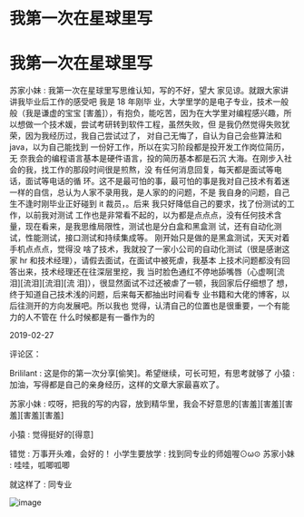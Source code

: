 # 我第一次在星球里写

# 我第一次在星球里写

苏家小妹 : 我第一次在星球里写思维认知，写的不好，望大 家见谅。就跟大家讲讲我毕业后工作的感受吧 我是 18 年刚毕 业，大学里学的是电子专业，技术一般般（我是谦虚的宝宝 [害羞]），有抱负，能吃苦，因为在大学里对编程感兴趣，所 以想做一个技术媛，尝试考研转到软件工程，虽然失败，但 是我仍然觉得失败犹荣，因为我经历过，我自己尝试过了， 对自己无悔了，自认为自己会些算法和 java，以为自己能找到 一份好工作，所以在实习阶段都是投开发工作岗位简历，无 奈我会的编程语言基本是硬件语言，投的简历基本都是石沉 大海。在刚步入社会的我，找工作的那段时间很是煎熬，没 有任何消息回复，每天都是面试等电话，面试等电话的循 环。这不是最可怕的事，最可怕的事是我对自己技术有着迷 一样的自信，总认为人家不录用我，是人家的的问题，不是 我自身的问题，自己生不逢时刚毕业正好碰到 it 裁员，。后来 我只好降低自己的要求，找了份测试的工作，以前我对测试 工作也是非常看不起的，以为都是点点点，没有任何技术含 量，现在看来，是我思维局限性，测试也是分白盒和黑盒测 试，还有自动化测试，性能测试，接口测试和持续集成等。 刚开始只是做的是黑盒测试，天天对着手机点点点，觉得没 啥了技术，我就投了一家小公司的自动化测试（很是感谢这 家 hr 和技术经理），请假去面试，在面试中被死虐，我基本 上技术问题都没有回答出来，技术经理还在往深层里挖，我 当时脸色通红不停地舔嘴唇（心虚啊[流泪][流泪][流泪][流 泪]），很显然面试不过还被虐了一顿，我回家后仔细想了 想，终于知道自己技术浅的问题，后来每天都抽出时间看专 业书籍和大佬的博客，以后往测开的方向发展吧。所以我也 觉得，认清自己的位置也是很重要，一个有能力的人不管在 什么时候都是有一番作为的

2019-02-27

评论区：

Brililant : 这是你的第一次分享[偷笑]。希望继续，可长可短，有思考就够了 小猿 : 加油，写得都是自己的亲身经历，这样的文章大家最喜欢了。

苏家小妹 : 哎呀，把我的写的内容，放到精华里，我会不好意思的[害羞][害羞][害羞][害羞][害羞]

小猿 : 觉得挺好的[得意]

错觉 : 万事开头难，会好的！ 小学生要放学 : 找到同专业的师姐喔⊙ω⊙ 苏家小妹 : 哇哇，呱唧呱唧

就这样了 : 同专业

![image](img/Image_052.png)